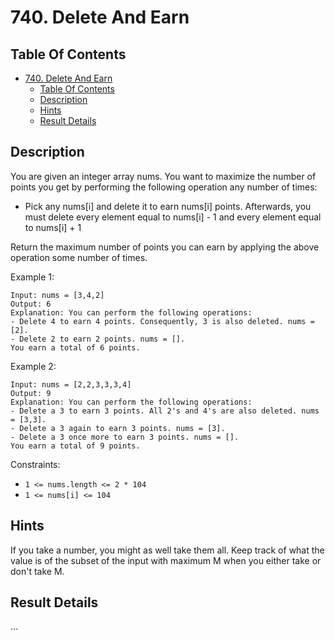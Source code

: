 # 740. Delete And Earn

## Table Of Contents

- [740. Delete And Earn](#740-delete-and-earn)
  - [Table Of Contents](#table-of-contents)
  - [Description](#description)
  - [Hints](#hints)
  - [Result Details](#result-details)

## Description

You are given an integer array nums. You want to maximize the number of points you get by performing the following operation any number of times:

- Pick any nums[i] and delete it to earn nums[i] points. Afterwards, you must delete every element equal to nums[i] - 1 and every element equal to nums[i] + 1

Return the maximum number of points you can earn by applying the above operation some number of times.

Example 1:

```text
Input: nums = [3,4,2]
Output: 6
Explanation: You can perform the following operations:
- Delete 4 to earn 4 points. Consequently, 3 is also deleted. nums = [2].
- Delete 2 to earn 2 points. nums = [].
You earn a total of 6 points.
```

Example 2:

```text
Input: nums = [2,2,3,3,3,4]
Output: 9
Explanation: You can perform the following operations:
- Delete a 3 to earn 3 points. All 2's and 4's are also deleted. nums = [3,3].
- Delete a 3 again to earn 3 points. nums = [3].
- Delete a 3 once more to earn 3 points. nums = [].
You earn a total of 9 points.
```

Constraints:

- `1 <= nums.length <= 2 * 104`
- `1 <= nums[i] <= 104`

## Hints

If you take a number, you might as well take them all. Keep track of what the value is of the subset of the input with maximum M when you either take or don't take M.

## Result Details

...
